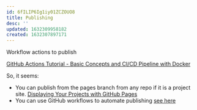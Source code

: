 ```yaml
---
id: 6fILIP6Ig1iy01ZCZOUO8
title: Publishing
desc: ''
updated: 1632309958182
created: 1632307897171
---
```

Workflow actions to publish

[GitHub Actions Tutorial - Basic Concepts and CI/CD Pipeline with Docker](https://www.youtube.com/watch?v=R8_veQiYBjI)

So, it seems:

- You can publish from the pages branch from any repo if it is a project site. [Displaying Your Projects with GitHub Pages](https://www.youtube.com/watch?v=TUJekd0reVQ)
- You can use GitHub workflows to automate publishing [see here](https://discord.com/channels/717965437182410783/890128678732845086/890138843485990923)
